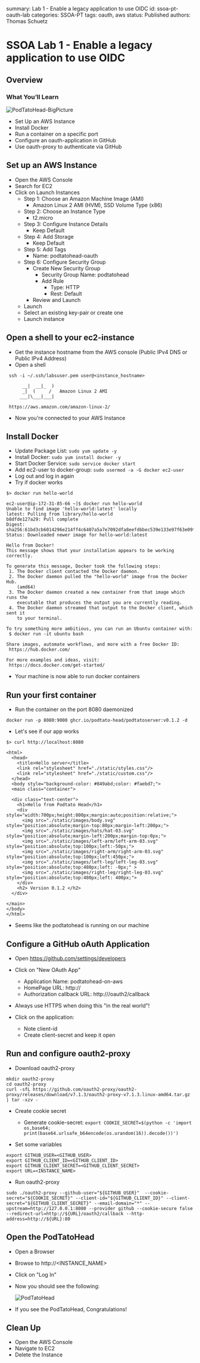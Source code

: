 summary: Lab 1 - Enable a legacy application to use OIDC
id: ssoa-pt-oauth-lab
categories: SSOA-PT
tags: oauth, aws
status: Published 
authors: Thomas Schuetz

# SSOA Lab 1 - Enable a legacy application to use OIDC
<!-- ------------------------ -->
## Overview 

### What You’ll Learn 

 ![PodTatoHead-BigPicture](./img/podtatohead-bigpicture.png)

- Set Up an AWS Instance
- Install Docker
- Run a container on a specific port
- Configure an oauth-application in GitHub
- Use oauth-proxy to authenticate via GitHub

## Set up an AWS Instance
- Open the AWS Console
- Search for EC2
- Click on Launch Instances
  * Step 1: Choose an Amazon Machine Image (AMI)
    * Amazon Linux 2 AMI (HVM), SSD Volume Type (x86)
  * Step 2: Choose an Instance Type
    * t2.micro
  * Step 3: Configure Instance Details
    * Keep Default
  * Step 4: Add Storage
    * Keep Default
  * Step 5: Add Tags
    * Name: podtatohead-oauth
  * Step 6: Configure Security Group
    * Create New Security Group
      * Security Group Name: podtatohead
      * Add Rule
        * Type: HTTP
        * Rest: Default
    * Review and Launch
  * Launch
  * Select an existing key-pair or create one
  * Launch instance

## Open a shell to your ec2-instance

- Get the instance hostname from the AWS console (Public IPv4 DNS or Public IPv4 Address)
- Open a shell
 ```
  ssh -i ~/.ssh/labsuser.pem user@<instance_hostname>

       __|  __|_  )
       _|  (     /   Amazon Linux 2 AMI
      ___|\___|___|

  https://aws.amazon.com/amazon-linux-2/ 
```

- Now you're connected to your AWS Instance  

## Install Docker

- Update Package List: `sudo yum update -y`
- Install Docker: `sudo yum install docker -y`
- Start Docker Service: `sudo service docker start`
- Add ec2-user to docker-group: `sudo usermod -a -G docker ec2-user`
- Log out and log in again
- Try if docker works
```
$> docker run hello-world

ec2-user@ip-172-31-85-66 ~]$ docker run hello-world
Unable to find image 'hello-world:latest' locally
latest: Pulling from library/hello-world
b8dfde127a29: Pull complete 
Digest: sha256:61bd3cb6014296e214ff4c6407a5a7e7092dfa8eefdbbec539e133e97f63e09f
Status: Downloaded newer image for hello-world:latest

Hello from Docker!
This message shows that your installation appears to be working correctly.

To generate this message, Docker took the following steps:
 1. The Docker client contacted the Docker daemon.
 2. The Docker daemon pulled the "hello-world" image from the Docker Hub.
    (amd64)
 3. The Docker daemon created a new container from that image which runs the
    executable that produces the output you are currently reading.
 4. The Docker daemon streamed that output to the Docker client, which sent it
    to your terminal.

To try something more ambitious, you can run an Ubuntu container with:
 $ docker run -it ubuntu bash

Share images, automate workflows, and more with a free Docker ID:
 https://hub.docker.com/

For more examples and ideas, visit:
 https://docs.docker.com/get-started/
 ```

- Your machine is now able to run docker containers

## Run your first container

- Run the container on the port 8080 daemonized

```
docker run -p 8080:9000 ghcr.io/podtato-head/podtatoserver:v0.1.2 -d
```

- Let's see if our app works

```
$> curl http://localhost:8080

<html>
  <head>
    <title>Hello server</title>
    <link rel="stylesheet" href="./static/styles.css"/>
    <link rel="stylesheet" href="./static/custom.css"/>
  </head>
  <body style="background-color: #849abd;color: #faebd7;">
  <main class="container">

  <div class="text-center">
    <h1>Hello from Podtato Head</h1>
    <div style="width:700px;height:800px;margin:auto;position:relative;">
      <img src="./static/images/body.svg" style="position:absolute;margin-top:80px;margin-left:200px;">
      <img src="./static/images/hats/hat-03.svg" style="position:absolute;margin-left:200px;margin-top:0px;">
      <img src="./static/images/left-arm/left-arm-03.svg" style="position:absolute;top:100px;left:-50px;">
      <img src="./static/images/right-arm/right-arm-03.svg" style="position:absolute;top:100px;left:450px;">
      <img src="./static/images/left-leg/left-leg-03.svg" style="position:absolute;top:480px;left: -0px;" >
      <img src="./static/images/right-leg/right-leg-03.svg" style="position:absolute;top:480px;left: 400px;">
    </div>
    <h2> Version 0.1.2 </h2>
  </div>

</main>  
</body>
</html>
````

- Seems like the podtatohead is running on our machine

## Configure a GitHub oAuth Application

- Open https://github.com/settings/developers
- Click on "New OAuth App"
  * Application Name: podtatohead-on-aws
  * HomePage URL: http://<Instance-Name>
  * Authorization callback URL: http://<Instance-Name>/oauth2/callback
  
- Always use HTTPS when doing this "in the real world"!

- Click on the application:
  - Note client-id
  - Create client-secret and keep it open


## Run and configure oauth2-proxy

- Download oauth2-proxy
```
mkdir oauth2-proxy
cd oauth2-proxy
curl -sfL https://github.com/oauth2-proxy/oauth2-proxy/releases/download/v7.1.3/oauth2-proxy-v7.1.3.linux-amd64.tar.gz | tar -xzv -
```

- Create cookie secret
  * Generate cookie-secret: `export COOKIE_SECRET=$(python -c 'import os,base64; print(base64.urlsafe_b64encode(os.urandom(16)).decode())')`

- Set some variables 
```
export GITHUB_USER=<GITHUB_USER>
export GITHUB_CLIENT_ID=<GITHUB_CLIENT_ID>
export GITHUB_CLIENT_SECRET=<GITHUB_CLIENT_SECRET>
export URL=<INSTANCE_NAME>
```
- Run oauth2-proxy
```
sudo ./oauth2-proxy --github-user="${GITHUB_USER}"  --cookie-secret="${COOKIE_SECRET}" --client-id="${GITHUB_CLIENT_ID}" --client-secret="${GITHUB_CLIENT_SECRET}" --email-domain="*" --upstream=http://127.0.0.1:8080 --provider github --cookie-secure false --redirect-url=http://${URL}/oauth2/callback --http-address=http://${URL}:80
```

## Open the PodTatoHead

- Open a Browser

- Browse to http://<INSTANCE_NAME>
- Click on "Log In"

- Now you should see the following:
  
  ![PodTatoHead](./img/podtatohead.png)
- If you see the PodTatoHead, Congratulations!


## Clean Up

- Open the AWS Console
- Navigate to EC2
- Delete the Instance
